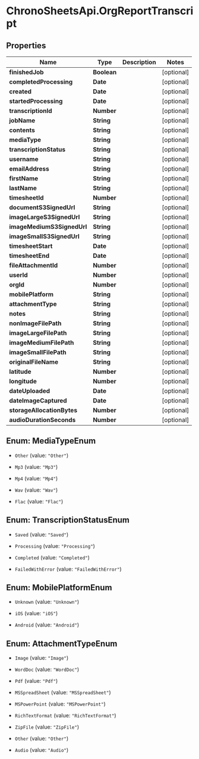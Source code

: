 # ChronoSheetsApi.OrgReportTranscript

## Properties

Name | Type | Description | Notes
------------ | ------------- | ------------- | -------------
**finishedJob** | **Boolean** |  | [optional] 
**completedProcessing** | **Date** |  | [optional] 
**created** | **Date** |  | [optional] 
**startedProcessing** | **Date** |  | [optional] 
**transcriptionId** | **Number** |  | [optional] 
**jobName** | **String** |  | [optional] 
**contents** | **String** |  | [optional] 
**mediaType** | **String** |  | [optional] 
**transcriptionStatus** | **String** |  | [optional] 
**username** | **String** |  | [optional] 
**emailAddress** | **String** |  | [optional] 
**firstName** | **String** |  | [optional] 
**lastName** | **String** |  | [optional] 
**timesheetId** | **Number** |  | [optional] 
**documentS3SignedUrl** | **String** |  | [optional] 
**imageLargeS3SignedUrl** | **String** |  | [optional] 
**imageMediumS3SignedUrl** | **String** |  | [optional] 
**imageSmallS3SignedUrl** | **String** |  | [optional] 
**timesheetStart** | **Date** |  | [optional] 
**timesheetEnd** | **Date** |  | [optional] 
**fileAttachmentId** | **Number** |  | [optional] 
**userId** | **Number** |  | [optional] 
**orgId** | **Number** |  | [optional] 
**mobilePlatform** | **String** |  | [optional] 
**attachmentType** | **String** |  | [optional] 
**notes** | **String** |  | [optional] 
**nonImageFilePath** | **String** |  | [optional] 
**imageLargeFilePath** | **String** |  | [optional] 
**imageMediumFilePath** | **String** |  | [optional] 
**imageSmallFilePath** | **String** |  | [optional] 
**originalFileName** | **String** |  | [optional] 
**latitude** | **Number** |  | [optional] 
**longitude** | **Number** |  | [optional] 
**dateUploaded** | **Date** |  | [optional] 
**dateImageCaptured** | **Date** |  | [optional] 
**storageAllocationBytes** | **Number** |  | [optional] 
**audioDurationSeconds** | **Number** |  | [optional] 



## Enum: MediaTypeEnum


* `Other` (value: `"Other"`)

* `Mp3` (value: `"Mp3"`)

* `Mp4` (value: `"Mp4"`)

* `Wav` (value: `"Wav"`)

* `Flac` (value: `"Flac"`)





## Enum: TranscriptionStatusEnum


* `Saved` (value: `"Saved"`)

* `Processing` (value: `"Processing"`)

* `Completed` (value: `"Completed"`)

* `FailedWithError` (value: `"FailedWithError"`)





## Enum: MobilePlatformEnum


* `Unknown` (value: `"Unknown"`)

* `iOS` (value: `"iOS"`)

* `Android` (value: `"Android"`)





## Enum: AttachmentTypeEnum


* `Image` (value: `"Image"`)

* `WordDoc` (value: `"WordDoc"`)

* `Pdf` (value: `"Pdf"`)

* `MSSpreadSheet` (value: `"MSSpreadSheet"`)

* `MSPowerPoint` (value: `"MSPowerPoint"`)

* `RichTextFormat` (value: `"RichTextFormat"`)

* `ZipFile` (value: `"ZipFile"`)

* `Other` (value: `"Other"`)

* `Audio` (value: `"Audio"`)




